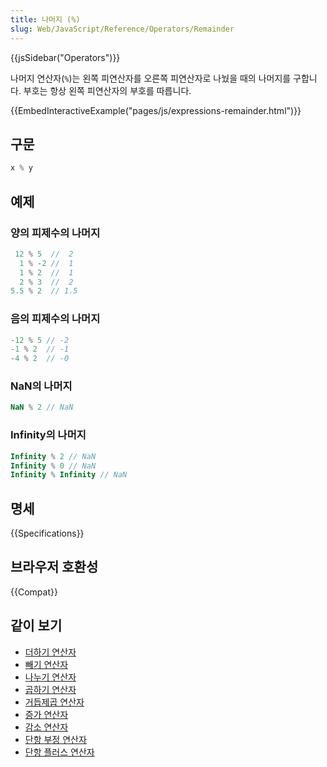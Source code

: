 ```yaml
---
title: 나머지 (%)
slug: Web/JavaScript/Reference/Operators/Remainder
---
```


{{jsSidebar("Operators")}}

나머지 연산자(`%`)는 왼쪽 피연산자를 오른쪽 피연산자로 나눴을 때의 나머지를 구합니다. 부호는 항상 왼쪽 피연산자의 부호를 따릅니다.

{{EmbedInteractiveExample("pages/js/expressions-remainder.html")}}

## 구문

```js
x % y
```

## 예제

### 양의 피제수의 나머지

```js
 12 % 5  //  2
  1 % -2 //  1
  1 % 2  //  1
  2 % 3  //  2
5.5 % 2  // 1.5
```

### 음의 피제수의 나머지

```js
-12 % 5 // -2
-1 % 2  // -1
-4 % 2  // -0
```

### NaN의 나머지

```js
NaN % 2 // NaN
```

### Infinity의 나머지

```js
Infinity % 2 // NaN
Infinity % 0 // NaN
Infinity % Infinity // NaN
```

## 명세

{{Specifications}}

## 브라우저 호환성

{{Compat}}

## 같이 보기

- [더하기 연산자](/ko/docs/Web/JavaScript/Reference/Operators/Addition)
- [빼기 연산자](/ko/docs/Web/JavaScript/Reference/Operators/Subtraction)
- [나누기 연산자](/ko/docs/Web/JavaScript/Reference/Operators/Division)
- [곱하기 연산자](/ko/docs/Web/JavaScript/Reference/Operators/Multiplication)
- [거듭제곱 연산자](/ko/docs/Web/JavaScript/Reference/Operators/Exponentiation)
- [증가 연산자](/ko/docs/Web/JavaScript/Reference/Operators/Increment)
- [감소 연산자](/ko/docs/Web/JavaScript/Reference/Operators/Decrement)
- [단항 부정 연산자](/ko/docs/Web/JavaScript/Reference/Operators/Unary_negation)
- [단항 플러스 연산자](/ko/docs/Web/JavaScript/Reference/Operators/Unary_plus)
